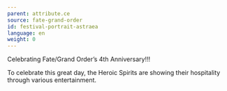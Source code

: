 ```yaml
---
parent: attribute.ce
source: fate-grand-order
id: festival-portrait-astraea
language: en
weight: 0
---
```


Celebrating Fate/Grand Order’s 4th Anniversary!!!

To celebrate this great day, the Heroic Spirits are showing their hospitality through various entertainment.
